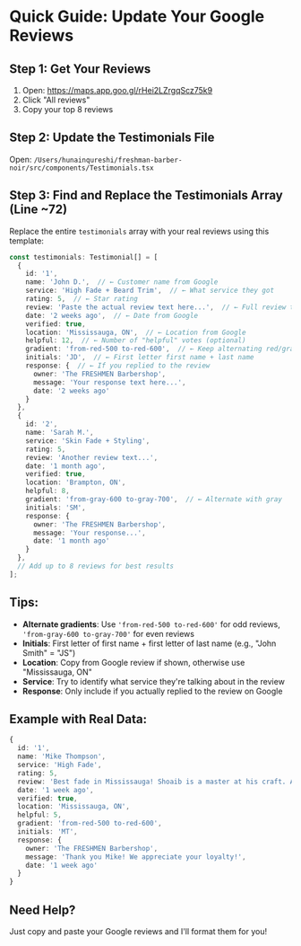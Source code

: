 # Quick Guide: Update Your Google Reviews

## Step 1: Get Your Reviews
1. Open: https://maps.app.goo.gl/rHei2LZrgqScz75k9
2. Click "All reviews"
3. Copy your top 8 reviews

## Step 2: Update the Testimonials File
Open: `/Users/hunainqureshi/freshman-barber-noir/src/components/Testimonials.tsx`

## Step 3: Find and Replace the Testimonials Array (Line ~72)

Replace the entire `testimonials` array with your real reviews using this template:

```typescript
const testimonials: Testimonial[] = [
  {
    id: '1',
    name: 'John D.',  // ← Customer name from Google
    service: 'High Fade + Beard Trim',  // ← What service they got
    rating: 5,  // ← Star rating
    review: 'Paste the actual review text here...',  // ← Full review text
    date: '2 weeks ago',  // ← Date from Google
    verified: true,
    location: 'Mississauga, ON',  // ← Location from Google
    helpful: 12,  // ← Number of "helpful" votes (optional)
    gradient: 'from-red-500 to-red-600',  // ← Keep alternating red/gray
    initials: 'JD',  // ← First letter first name + last name
    response: {  // ← If you replied to the review
      owner: 'The FRESHMEN Barbershop',
      message: 'Your response text here...',
      date: '2 weeks ago'
    }
  },
  {
    id: '2',
    name: 'Sarah M.',
    service: 'Skin Fade + Styling',
    rating: 5,
    review: 'Another review text...',
    date: '1 month ago',
    verified: true,
    location: 'Brampton, ON',
    helpful: 8,
    gradient: 'from-gray-600 to-gray-700',  // ← Alternate with gray
    initials: 'SM',
    response: {
      owner: 'The FRESHMEN Barbershop',
      message: 'Your response...',
      date: '1 month ago'
    }
  },
  // Add up to 8 reviews for best results
];
```

## Tips:
- **Alternate gradients**: Use `'from-red-500 to-red-600'` for odd reviews, `'from-gray-600 to-gray-700'` for even reviews
- **Initials**: First letter of first name + first letter of last name (e.g., "John Smith" = "JS")
- **Location**: Copy from Google review if shown, otherwise use "Mississauga, ON"
- **Service**: Try to identify what service they're talking about in the review
- **Response**: Only include if you actually replied to the review on Google

## Example with Real Data:
```typescript
{
  id: '1',
  name: 'Mike Thompson',
  service: 'High Fade',
  rating: 5,
  review: 'Best fade in Mississauga! Shoaib is a master at his craft. Always consistent and professional.',
  date: '1 week ago',
  verified: true,
  location: 'Mississauga, ON',
  helpful: 5,
  gradient: 'from-red-500 to-red-600',
  initials: 'MT',
  response: {
    owner: 'The FRESHMEN Barbershop',
    message: 'Thank you Mike! We appreciate your loyalty!',
    date: '1 week ago'
  }
}
```

## Need Help?
Just copy and paste your Google reviews and I'll format them for you!
